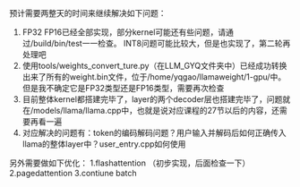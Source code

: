 预计需要两整天的时间来继续解决如下问题：

1. FP32 FP16已经全部实现，部分kernel可能还有些问题，请通过/build/bin/test一一检查。 INT8问题可能比较大，但是也实现了，第二轮再处理吧
2. 使用tools/weights_convert_ture.py（在LLM_GYQ文件夹中）已经成功转换出来了所有的weight.bin文件，位于/home/yqgao/llamaweight/1-gpu/中。但是我不确定它是FP32类型还是FP16类型，需要再次检查
3. 目前整体kernel都搭建完毕了，layer的两个decoder层也搭建完毕了，问题就在/models/llama/llama.cpp中，也就是说对应课程的27节以后的内容，还需要再看一遍
4. 对应解决的问题有：token的编码解码问题？用户输入并解码后如何正确传入llama的整体layer中？user_entry.cpp如何使用

另外需要做如下优化：
1.flashattention （初步实现，后面检查一下）
2.pagedattention
3.contiune batch